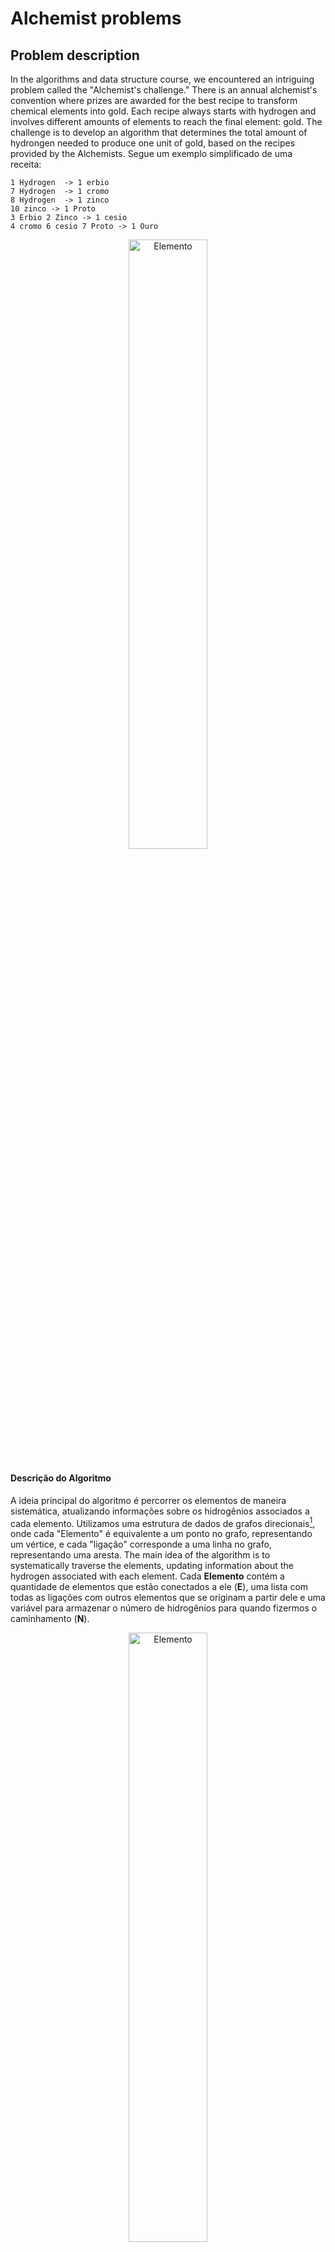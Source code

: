 # Alchemist problems

## Problem description

In the algorithms and data structure course, we encountered an intriguing problem called the "Alchemist's challenge." There is an annual alchemist's convention where prizes are awarded for the best recipe to transform chemical elements into gold. Each recipe always starts with hydrogen and involves different amounts of elements to reach the final element: gold.
The challenge is to develop an algorithm that determines the total amount of hydrongen needed to produce one unit of gold, based on the recipes provided by the Alchemists.
Segue um exemplo simplificado de uma receita:

```plaintext
1 Hydrogen  -> 1 erbio 
7 Hydrogen  -> 1 cromo
8 Hydrogen  -> 1 zinco
10 zinco -> 1 Proto
3 Erbio 2 Zinco -> 1 cesio 
4 cromo 6 cesio 7 Proto -> 1 Ouro
```
<p align="center">
  <img src="https://github.com/andredame/T2/assets/109314147/0ad8da24-a85a-4a9e-a926-ce566f9e05bf" alt="Elemento" width="50%">
</p>

###  
#### Descrição do Algoritmo

A ideia principal do algoritmo é percorrer os elementos de maneira sistemática, atualizando informações sobre os hidrogênios associados a cada elemento. Utilizamos uma estrutura de dados de grafos direcionais[^1], onde cada "Elemento" é equivalente a um ponto no grafo, representando um vértice, e cada "ligação" corresponde a uma linha no grafo, representando uma aresta.
The main idea of the algorithm is to systematically traverse the elements, updating information about the hydrogen associated with each element.
Cada **Elemento** contém a quantidade de elementos que estão conectados a ele (**E**), uma lista com todas as ligações com outros elementos que se originam a partir dele e uma variável para armazenar o número de hidrogênios para quando fizermos o caminhamento (**N**).

<p align="center">
  <img src="https://github.com/andredame/T2/assets/109314147/40896c21-604e-4d82-9237-3ca77b249a5e" alt="Elemento" width="50%">
</p>

**Ligação** representa uma conexão entre dois elementos químicos. Ela guarda informações sobre o elemento de origem "**A**" (de onde parte a ligação) e o elemento de destino "**B**" (a quem a ligação chega) e o peso "**7**" (quantidade de elementos de origem formam o elemento de destino da ligação).

<p align="center">
  <img src="https://github.com/andredame/T2/assets/109314147/527ba317-c5e8-4e97-bcb3-23e78077fd3b" alt="Ligação" width="50%">
</p>
No processo de criação dos elementos e suas ligações, a abordagem consiste em analisar cada linha da receita química, dividindo-a em duas partes distintas: a parte esquerda e direita do sinal de maior. Nessa contextualização, para cada elemento presente na parte esquerda, criamos uma ligação com o elemento da esquerda como origem e utilizamos o número que o antecede como peso e o elemento correspondente na parte direita como o destino.

[^1]: [Algorithms - Graphs](https://example.com)

---
Aqui está um passo a passo para descobrir a quantidade de hidrogênios necessários para transformar em ouro, utilizando um algoritmo baseado em pilha:

1. **Inicializamos uma pilha vazia.**

2. **Passe por todas ligações do hidrogênio.**
   - Adicione o Peso da ligação ao número de hidrogênios do Elemento Destino.
   - Adicione o Elemento destino na pilha.

3. **Siga os passos 4 a 7 enquanto a pilha não estiver vazia.**
   
4. **Desempilhe um Elemento "V" da pilha.**
   
5. **Visite o Elemento "V".**
   
6. **Incremente a contagem de visitas de "V".**
   
7. **Verifica se o Elemento "V" possui ligações de saída, ou seja, é o fim do grafo.**
   - Caso Verdadeiro:
     - Continua percorrendo a lógica.
   - Caso Falso:
     - É o fim do grafo, retorne ao passo 4.

8. **Verifica se o contador de Visitas de "V" é igual ao número de entradas de "V".**
   - Caso Verdadeiro:
     - Visite os elementos destino da(s) ligação(ões) de saída do Elemento "V", ou seja, que possui(em) "V" como sua origem.
     - Adicione ao número de hidrogênios do Elemento Destino, o número de hidrogênios de "V", multiplicado pelo peso da ligação.
     - Verifica se o elemento destino não é ouro.
       - Caso Verdadeiro: Adiciona o elemento destino na pilha.
       - Caso Falso: Retorne ao passo 4.
   - Caso Falso:
     - Retorne ao passo 4.

Esse algoritmo visa explorar de maneira eficiente as conexões químicas, determinando a quantidade necessária de hidrogênios para alcançar o precioso ouro.

#Demonstração do funcionamento do algoritmo
Segue abaixo 

![image](https://github.com/andredame/T2/assets/109314147/0ad8da24-a85a-4a9e-a926-ce566f9e05bf)


Pilha
-----
Cromo
Zinco
Erbio

Visitas
--------
Cromo: 0
Zinco: 0
Erbio: 0
Proto: 0
Césio: 0



